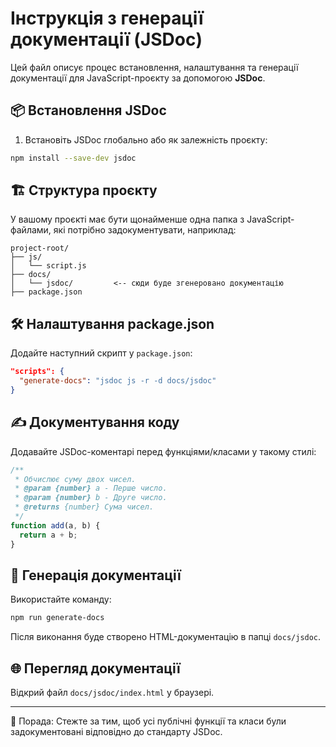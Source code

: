 # Інструкція з генерації документації (JSDoc)

Цей файл описує процес встановлення, налаштування та генерації документації для JavaScript-проєкту за допомогою **JSDoc**.

## 📦 Встановлення JSDoc

1. Встановіть JSDoc глобально або як залежність проєкту:
```bash
npm install --save-dev jsdoc
```

## 🏗️ Структура проєкту

У вашому проєкті має бути щонайменше одна папка з JavaScript-файлами, які потрібно задокументувати, наприклад:
```
project-root/
├── js/
│   └── script.js
├── docs/
│   └── jsdoc/         <-- сюди буде згенеровано документацію
├── package.json
```

## 🛠️ Налаштування package.json

Додайте наступний скрипт у `package.json`:
```json
"scripts": {
  "generate-docs": "jsdoc js -r -d docs/jsdoc"
}
```

## ✍️ Документування коду

Додавайте JSDoc-коментарі перед функціями/класами у такому стилі:

```js
/**
 * Обчислює суму двох чисел.
 * @param {number} a - Перше число.
 * @param {number} b - Друге число.
 * @returns {number} Сума чисел.
 */
function add(a, b) {
  return a + b;
}
```

## 📄 Генерація документації

Використайте команду:
```bash
npm run generate-docs
```

Після виконання буде створено HTML-документацію в папці `docs/jsdoc`.

## 🌐 Перегляд документації

Відкрий файл `docs/jsdoc/index.html` у браузері.

---

📝 Порада: Стежте за тим, щоб усі публічні функції та класи були задокументовані відповідно до стандарту JSDoc.
